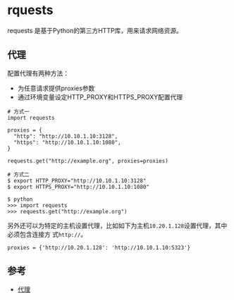 # rquests

requests 是基于Python的第三方HTTP库，用来请求网络资源。

## 代理

配置代理有两种方法：

- 为任意请求提供proxies参数
- 通过环境变量设定HTTP_PROXY和HTTPS_PROXY配置代理

```
# 方式一
import requests

proxies = {
  "http": "http://10.10.1.10:3128",
  "https": "http://10.10.1.10:1080",
}

requests.get("http://example.org", proxies=proxies)

# 方式二
$ export HTTP_PROXY="http://10.10.1.10:3128"
$ export HTTPS_PROXY="http://10.10.1.10:1080"

$ python
>>> import requests
>>> requests.get("http://example.org")
```

另外还可以为特定的主机设置代理，比如如下为主机`10.20.1.128`设置代理，其中必须包含连接方
式`http://`。

```
proxies = {'http://10.20.1.128': 'http://10.10.1.10:5323'}
```

## 参考

- [代理](https://2.python-requests.org//zh_CN/latest/user/advanced.html#proxies)
